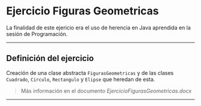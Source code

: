 Ejercicio Figuras Geometricas
==================================

La finalidad de este ejericio era el uso de herencia en Java aprendida en la sesión de Programación.


---------


Definición del ejercicio
---------------------

Creación de una clase abstracta `FigurasGeometricas` y de las clases `Cuadrado`, `Circulo`, `Rectangulo` y `Elipse` que heredan de esta.

> Más información en el documento *EjercicioFigurasGeometricas.docx*

----------------------
